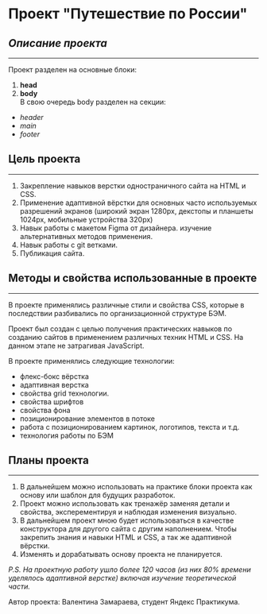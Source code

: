 # Проект "Путешествие по России"  
## *Описание проекта*
_____
Проект разделен на основные блоки:  
1. **head**
2. **body**  
В свою очередь body разделен на секции:
* *header*
* *main* 
* *footer* 

## Цель проекта
_____
1. Закрепление навыков верстки одностраничного сайта на HTML и CSS.
2. Применение адаптивной вёрстки для основных часто используемых разрешений экранов (широкий экран 1280px, декстопы и планшеты 1024px, мобильные устройства 320px)
3. Навык работы с макетом Figma от дизайнера. изучение альтернативных методов применения.
4. Навык работы с git ветками.
5. Публикация сайта.

## Методы и свойства использованные в проекте
_____

В проекте применялись различные стили и свойства CSS, которые в последствии разбивались по организационной структуре БЭМ. 

Проект был создан с целью получения практических навыков по созданию сайтов в применением различных техник HTML и CSS. На данном этапе не затрагивая JavaScript.

В проекте применялись следующие технологии:  
* флекс-бокс вёрстка
* адаптивная верстка 
* свойства grid технологии.
* свойства шрифтов
* свойства фона
* позиционирование элементов в потоке
* работа с позиционированием картинок, логотипов, текста и т.д.
* технология работы по БЭМ

## Планы проекта
_____

1. В дальнейшем можно использовать на практике блоки проекта как основу или шаблон для будущих разработок.
2. Проект можно использовать как тренажёр заменяя детали и свойства, эксперементируя и наблюдая изменения визуально. 
3. В дальнейшем проект мною будет использоваться в качестве конструктора для другого сайта с другим наполнением. Чтобы закрепить знания и навыки HTML и CSS, а так же адаптивной вёрстки.
4. Изменять и дорабатывать основу проекта не планируется.



*P.S. На проектную работу ушло более 120 часов (из них 80% времени уделялось адаптивной верстке) включая изучение теоретической части.*

Автор проекта: Валентина Замараева, студент Яндекс Практикума.

